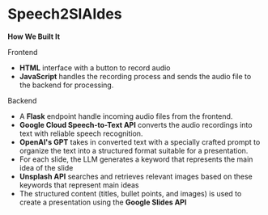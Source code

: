 # Speech2SlAIdes

**How We Built It**

Frontend
- **HTML** interface with a button to record audio
- **JavaScript** handles the recording process and sends the audio file to the backend for processing.

Backend
- A **Flask** endpoint handle incoming audio files from the frontend.
- **Google Cloud Speech-to-Text API** converts the audio recordings into text with reliable speech recognition.
- **OpenAI's GPT** takes in converted text with a specially crafted prompt to organize the text into a structured format suitable for a presentation.
- For each slide, the LLM generates a keyword that represents the main idea of the slide
- **Unsplash API** searches and retrieves relevant images based on these keywords that represent main ideas
- The structured content (titles, bullet points, and images) is used to create a presentation using the **Google Slides API**
